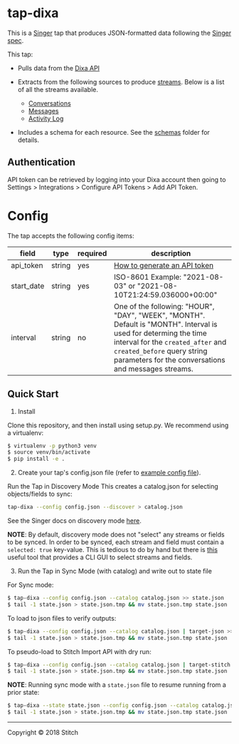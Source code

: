 # tap-dixa

This is a [Singer](https://singer.io) tap that produces JSON-formatted data
following the [Singer
spec](https://github.com/singer-io/getting-started/blob/master/SPEC.md).

This tap:

- Pulls data from the [Dixa API](https://support.dixa.help/en/categories/65-dixa-api-s)
- Extracts from the following sources to produce [streams](tap_dixa/streams.py). Below is a list of all the streams available.
  - [Conversations](https://docs.dixa.io/docs/export-conversations-via-api)
  - [Messages](https://docs.dixa.io/docs/export-messages-via-api)
  - [Activity Log](https://docs.dixa.io/reference/getconversationsactivitylog)

- Includes a schema for each resource. See the [schemas](tap_dixa/schemas) folder for details.

## Authentication

API token can be retrieved by logging into your Dixa account then going to Settings > Integrations > Configure API Tokens > Add API Token.

# Config

The tap accepts the following config items:

| field                  | type   | required | description                                                                                                                                                                                                |
|------------------------|--------|----------|------------------------------------------------------------------------------------------------------------------------------------------------------------------------------------------------------------|
| api_token          | string | yes      | [How to generate an API token](https://docs.dixa.io/docs/tutorial-create-an-api-token)                         |
| start_date             | string | yes      | ISO-8601  Example: "2021-08-03" or "2021-08-10T21:24:59.036000+00:00"                                                                                                                                             |
| interval            | string | no       | One of the following: "HOUR", "DAY", "WEEK", "MONTH". Default is "MONTH". Interval is used for determing the time interval for the `created_after` and `created_before` query string parameters for the conversations and messages streams.        |

## Quick Start

1. Install

Clone this repository, and then install using setup.py. We recommend using a virtualenv:

```bash
$ virtualenv -p python3 venv
$ source venv/bin/activate
$ pip install -e .
```

2. Create your tap's config.json file (refer to [example config file](config.json.example)).

Run the Tap in Discovery Mode This creates a catalog.json for selecting objects/fields to sync:

```bash
tap-dixa --config config.json --discover > catalog.json
```

See the Singer docs on discovery mode [here](https://github.com/singer-io/getting-started/blob/master/docs/DISCOVERY_MODE.md#discovery-mode).

**NOTE**: By default, discovery mode does not "select" any streams or fields to be synced. In order to be synced, each stream and field must contain a `selected: true` key-value. This is tedious to do by hand but there is [this](https://github.com/chrisgoddard/singer-discover) useful tool that provides a CLI GUI to select streams and fields.

3. Run the Tap in Sync Mode (with catalog) and write out to state file

For Sync mode:

```bash
$ tap-dixa --config config.json --catalog catalog.json >> state.json
$ tail -1 state.json > state.json.tmp && mv state.json.tmp state.json
```

To load to json files to verify outputs:

```bash
$ tap-dixa --config config.json --catalog catalog.json | target-json >> state.json
$ tail -1 state.json > state.json.tmp && mv state.json.tmp state.json
```

To pseudo-load to Stitch Import API with dry run:

```bash
$ tap-dixa --config config.json --catalog catalog.json | target-stitch --config target_config.json --dry-run >> state.json
$ tail -1 state.json > state.json.tmp && mv state.json.tmp state.json
```

**NOTE**: Running sync mode with a `state.json` file to resume running from a prior state:

```bash
$ tap-dixa --state state.json --config config.json --catalog catalog.json >> state.json
$ tail -1 state.json > state.json.tmp && mv state.json.tmp state.json
```

---

Copyright &copy; 2018 Stitch
